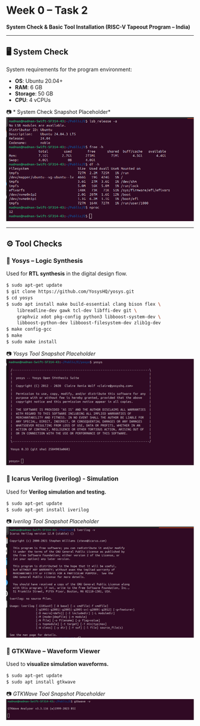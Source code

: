 # Week 0 – Task 2  
**System Check & Basic Tool Installation (RISC-V Tapeout Program – India)**  

---

## 🖥️ System Check  
System requirements for the program environment:  

- **OS**: Ubuntu 20.04+  
- **RAM**: 6 GB  
- **Storage**: 50 GB  
- **CPU**: 4 vCPUs  

📷 * System Check Snapshot Placeholder*  
![System Check Screenshot](./W0_images/system_check.png)  

---

## ⚙️ Tool Checks  

### 🔹 Yosys – Logic Synthesis  
Used for **RTL synthesis** in the digital design flow.  

````bash
$ sudo apt-get update
$ git clone https://github.com/YosysHQ/yosys.git
$ cd yosys
$ sudo apt install make build-essential clang bison flex \
    libreadline-dev gawk tcl-dev libffi-dev git \
    graphviz xdot pkg-config python3 libboost-system-dev \
    libboost-python-dev libboost-filesystem-dev zlib1g-dev
$ make config-gcc
$ make
$ sudo make install
````
📷 *Yosys Tool Snapshot Placeholder*  
![Yosys Tool Check Screenshot](./W0_images/yosys_tool_check.png)  


### 🔹 Icarus Verilog (iverilog) - Simulation
Used for **Verilog simulation and testing.**

````bash
$ sudo apt-get update
$ sudo apt-get install iverilog 
````
📷 *Iverilog Tool Snapshot Placeholder*  
![Iverilog Tool Check Screenshot](./W0_images/iverilog_tool_check.png)  

### 🔹 GTKWave – Waveform Viewer
Used to **visualize simulation waveforms.**

````bash
$ sudo apt-get update
$ sudo apt install gtkwave 
````
📷 *GTKWave Tool Snapshot Placeholder*  
![GTKWave Tool Check Screenshot](./W0_images/gtkwave_tool_check.png)  





